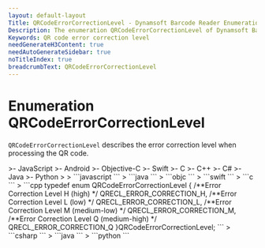 ```yaml
---
layout: default-layout
Title: QRCodeErrorCorrectionLevel - Dynamsoft Barcode Reader Enumerations
Description: The enumeration QRCodeErrorCorrectionLevel of Dynamsoft Barcode Reader describes the error correction level when processing the QR code.
Keywords: QR code error correction level
needGenerateH3Content: true
needAutoGenerateSidebar: true
noTitleIndex: true
breadcrumbText: QRCodeErrorCorrectionLevel
---
```


# Enumeration QRCodeErrorCorrectionLevel

`QRCodeErrorCorrectionLevel` describes the error correction level when processing the QR code.

<div class="sample-code-prefix template2"></div>
   >- JavaScript
   >- Android
   >- Objective-C
   >- Swift
   >- C
   >- C++
   >- C#
   >- Java
   >- Python
   >
>
```javascript
```
>
```java
```
>
```objc
```
>
```swift
```
>
```c
```
>
```cpp
typedef enum QRCodeErrorCorrectionLevel
{
   /**Error Correction Level H (high) */
   QRECL_ERROR_CORRECTION_H,
   /**Error Correction Level L (low) */
   QRECL_ERROR_CORRECTION_L,
   /**Error Correction Level M (medium-low) */
   QRECL_ERROR_CORRECTION_M,
   /**Error Correction Level Q (medium-high) */
   QRECL_ERROR_CORRECTION_Q
}QRCodeErrorCorrectionLevel;
```
>
```csharp
```
>
```java
```
>
```python
```
